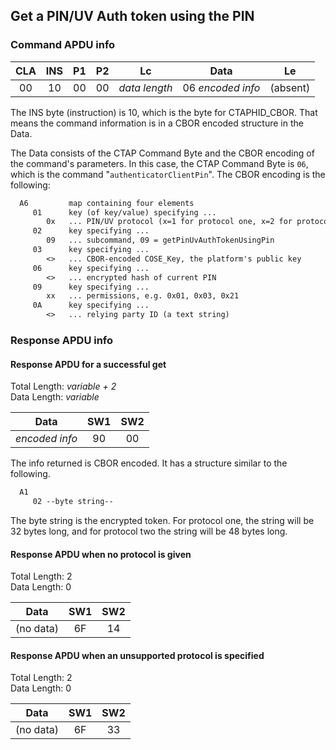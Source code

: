 <!-- Copyright 2022 Yubico AB

Licensed under the Apache License, Version 2.0 (the "License");
you may not use this file except in compliance with the License.
You may obtain a copy of the License at

    http://www.apache.org/licenses/LICENSE-2.0

Unless required by applicable law or agreed to in writing, software
distributed under the License is distributed on an "AS IS" BASIS,
WITHOUT WARRANTIES OR CONDITIONS OF ANY KIND, either express or implied.
See the License for the specific language governing permissions and
limitations under the License. -->

## Get a PIN/UV Auth token using the PIN

### Command APDU info

| CLA | INS | P1 | P2 |      Lc       |       Data        |    Le    |
|:---:|:---:|:--:|:--:|:-------------:|:-----------------:|:--------:| 
| 00  | 10  | 00 | 00 | *data length* | 06 *encoded info* | (absent) |

The INS byte (instruction) is 10, which is the byte for CTAPHID_CBOR.
That means the command information is in a CBOR encoded structure in the
Data.

The Data consists of the CTAP Command Byte and the CBOR encoding of the
command's parameters. In this case, the CTAP Command Byte is `06`,
which is the command "`authenticatorClientPin`". The CBOR encoding is
the following:

```txt
  A6         map containing four elements
     01      key (of key/value) specifying ...
        0x   ... PIN/UV protocol (x=1 for protocol one, x=2 for protocol two)
     02      key specifying ...
        09   ... subcommand, 09 = getPinUvAuthTokenUsingPin
     03      key specifying ...
        <>   ... CBOR-encoded COSE_Key, the platform's public key
     06      key specifying ...
        <>   ... encrypted hash of current PIN
     09      key specifying ...
        xx   ... permissions, e.g. 0x01, 0x03, 0x21
     0A      key specifying ...
        <>   ... relying party ID (a text string)
```

### Response APDU info

#### Response APDU for a successful get

Total Length: *variable + 2*\
Data Length: *variable*

|      Data      | SW1 | SW2 |
|:--------------:|:---:|:---:|
| *encoded info* | 90  | 00  |

The info returned is CBOR encoded. It has a structure similar to the
following.

```txt
  A1
     02 --byte string--
```

The byte string is the encrypted token. For protocol one, the string
will be 32 bytes long, and for protocol two the string will be 48 bytes
long.

#### Response APDU when no protocol is given

Total Length: 2\
Data Length: 0

|   Data    | SW1 | SW2 |
|:---------:|:---:|:---:|
| (no data) | 6F  | 14  |

#### Response APDU when an unsupported protocol is specified

Total Length: 2\
Data Length: 0

|   Data    | SW1 | SW2 |
|:---------:|:---:|:---:|
| (no data) | 6F  | 33  |
